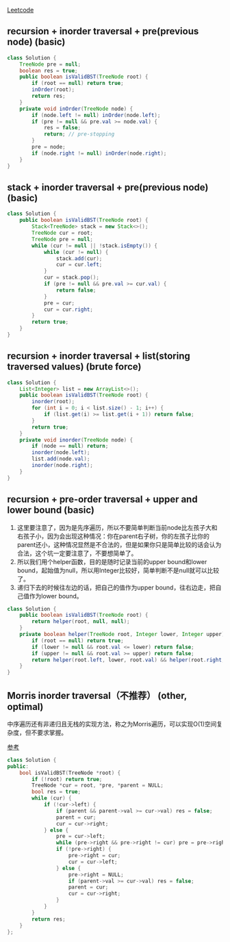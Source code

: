 [Leetcode](https://leetcode.com/problems/validate-binary-search-tree/)

## recursion + inorder traversal + pre(previous node) (basic)
```java
class Solution {
    TreeNode pre = null;
    boolean res = true;
    public boolean isValidBST(TreeNode root) {
        if (root == null) return true;
        inOrder(root);
        return res;
    }
    private void inOrder(TreeNode node) {
        if (node.left != null) inOrder(node.left);
        if (pre != null && pre.val >= node.val) {
            res = false;
            return; // pre-stopping
        }
        pre = node;
        if (node.right != null) inOrder(node.right);
    }
}
```
## stack + inorder traversal + pre(previous node) (basic)
```java
class Solution {
    public boolean isValidBST(TreeNode root) {
        Stack<TreeNode> stack = new Stack<>();
        TreeNode cur = root;
        TreeNode pre = null;
        while (cur != null || !stack.isEmpty()) {
            while (cur != null) {
                stack.add(cur);
                cur = cur.left;
            }
            cur = stack.pop();
            if (pre != null && pre.val >= cur.val) {
                return false;
            }
            pre = cur;
            cur = cur.right;
        }
        return true;
    }
}
```

## recursion + inorder traversal + list(storing traversed values) (brute force)
```java
class Solution {
    List<Integer> list = new ArrayList<>();
    public boolean isValidBST(TreeNode root) {
        inorder(root);
        for (int i = 0; i < list.size() - 1; i++) {
            if (list.get(i) >= list.get(i + 1)) return false;
        }
        return true;
    }
    private void inorder(TreeNode node) {
        if (node == null) return;
        inorder(node.left);
        list.add(node.val);
        inorder(node.right);
    }
}
```
## recursion + pre-order traversal + upper and lower bound (basic)

1. 这里要注意了，因为是先序遍历，所以不要简单判断当前node比左孩子大和右孩子小，因为会出现这种情况：你在parent右子树，你的左孩子比你的parent还小，这种情况显然是不合法的，但是如果你只是简单比较的话会认为合法，这个坑一定要注意了，不要想简单了。
2. 所以我们用个helper函数，目的是随时记录当前的upper bound和lower bound，起始值为null，所以用Integer比较好，简单判断不是null就可以比较了。
3. 递归下去的时候往左边的话，把自己的值作为upper bound，往右边走，把自己值作为lower bound。

```java
class Solution {
    public boolean isValidBST(TreeNode root) {
        return helper(root, null, null);
    }
    private boolean helper(TreeNode root, Integer lower, Integer upper) {
        if (root == null) return true;
        if (lower != null && root.val <= lower) return false;
        if (upper != null && root.val >= upper) return false;
        return helper(root.left, lower, root.val) && helper(root.right, root.val, upper);
    }
}
```

## Morris inorder traversal（不推荐） (other, optimal)

中序遍历还有非递归且无栈的实现方法，称之为Morris遍历，可以实现O(1)空间复杂度，但不要求掌握。

[参考](https://www.cnblogs.com/grandyang/p/4297300.html)

```c++
class Solution {
public:
    bool isValidBST(TreeNode *root) {
        if (!root) return true;
        TreeNode *cur = root, *pre, *parent = NULL;
        bool res = true;
        while (cur) {
            if (!cur->left) {
                if (parent && parent->val >= cur->val) res = false;
                parent = cur;
                cur = cur->right;
            } else {
                pre = cur->left;
                while (pre->right && pre->right != cur) pre = pre->right;
                if (!pre->right) {
                    pre->right = cur;
                    cur = cur->left;
                } else {
                    pre->right = NULL;
                    if (parent->val >= cur->val) res = false;
                    parent = cur;
                    cur = cur->right;
                }
            }
        }
        return res;
    }
};
```
